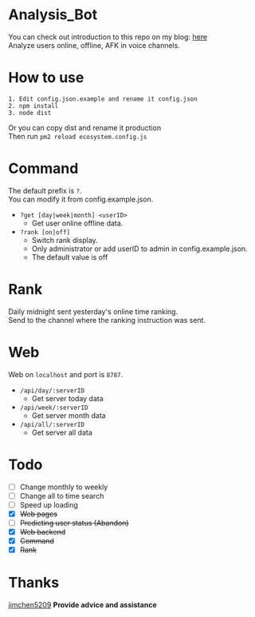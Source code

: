 # Analysis_Bot
You can check out introduction to this repo on my blog: [here](https://blog.woodman.tw/2020/03/11/%E5%B0%88%E6%A1%88%E4%BB%8B%E7%B4%B9-Discord-Analysis-Bot/)  
Analyze users online, offline, AFK in voice channels.

# How to use
```
1. Edit config.json.example and rename it config.json
2. npm install
3. node dist
```
Or you can copy dist and rename it production  
Then run `pm2 reload ecosystem.config.js`

# Command
The default prefix is `?`.  
You can modify it from config.example.json.

- `?get [day|week|month] <userID>`  
  - Get user online offline data.
- `?rank [on|off]`
  - Switch rank display.
  - Only administrator or add userID to admin in config.example.json.
  - The default value is off

# Rank
Daily midnight sent yesterday's online time ranking.  
Send to the channel where the ranking instruction was sent.

# Web
Web on `localhost` and port is `8787`.

- `/api/day/:serverID` 
  - Get server today data
- `/api/week/:serverID`
  - Get server month data
- `/api/all/:serverID`
  - Get server all data

# Todo
- [ ] Change monthly to weekly
- [ ] Change all to time search
- [ ] Speed up loading
- [x] ~~Web pages~~
- [ ] ~~Predicting user status (Abandon)~~
- [x] ~~Web backend~~
- [x] ~~Command~~
- [x] ~~Rank~~

# Thanks
[jimchen5209](https://jimchen5209.me) **Provide advice and assistance**
